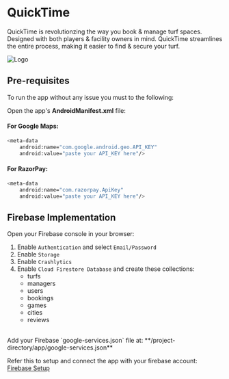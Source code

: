 # QuickTime

QuickTime is revolutionzing the way you book & manage turf spaces. Designed with both players & facility owners in mind.
QuickTime streamlines the entire process, making it easier to find & secure your turf.

![Logo](https://github.com/soumilj94/quick-book/blob/main/Logo.png)
## Pre-requisites

To run the app without any issue you must to the following:

Open the app's **AndroidManifest.xml** file:

#### For Google Maps:
```bash
<meta-data
    android:name="com.google.android.geo.API_KEY"
    android:value="paste your API_KEY here"/>
```
#### For RazorPay:
```bash
<meta-data
    android:name="com.razorpay.ApiKey"
    android:value="paste your API_KEY here"/>
```
## Firebase Implementation
Open your Firebase console in your browser:
1. Enable `Authentication` and select `Email/Password`
2. Enable `Storage`
3. Enable `Crashlytics`
4. Enable `Cloud Firestore Database` and create these collections:
    - turfs
    - managers
    - users
    - bookings
    - games
    - cities
    - reviews
<br/>
Add your Firebase `google-services.json` file at: 
**/project-directory/app/google-services.json**

Refer this to setup and connect the app with your firebase account:
[Firebase Setup](https://firebase.google.com/docs/android/setup)
